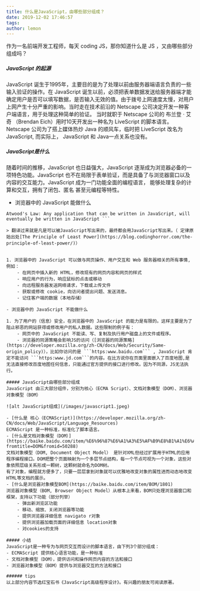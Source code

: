 ```yaml
---
title: 什么是JavaScript，由哪些部分组成？
date: 2019-12-02 17:46:57
tags:
author: lemon
---
```

作为一名前端开发工程师，每天 coding JS，那你知道什么是 JS ，又由哪些部分组成吗？
##### JavaScript 的起源
JavaScript 诞生于1995年，主要目的是为了处理以前由服务器端语言负责的一些输入验证的操作。在 JavaScript 诞生以前，必须把表单数据发送给服务器端才能确定用户是否可以填写数据，是否输入无效的值。由于拨号上网速度太慢，对用户上网产生十分严重的影响。当时走在技术前沿的 Netscape 公司决定开发一种客户端语言，用于处理这种简单的验证。
当时就职于 Netscape 公司的 布兰登 · 艾奇 （Brendan Eich）用时10天开发出一种名为 LiveScript 的脚本语言。 Netscape 公司为了搭上媒体热炒 Java 的顺风车，临时把 LiveScript 改名为 JavaScript, 而实际上， JavaScript 和 Java一点关系也没有。

##### JavaScript是什么
随着时间的推移，JavaScript 也日益强大，JavaScript 逐渐成为浏览器必备的一项特色功能。JavaScript 也不在局限于表单验证，而是具备了与浏览器窗口以及内容的交互能力。JavaScript 成为一门功能全面的编程语言， 能够处理复杂的计算和交互，拥有了闭包、匿名 甚至元编程等特性。

- 浏览器中的 JavaScript 能做什么

``` 
Atwood's Law: Any application that can be written in JavaScript, will eventually be written in JavaScript ```

> 翻译过来就是凡是可以被JavaScript写出来的，最终都会用JavaScript写出来。（ 定律原始出处[The Principle of Least Power](https://blog.codinghorror.com/the-principle-of-least-power/)）


1. 浏览器中的 JavaScript 可以做与网页操作、用户交互和 Web 服务器相关的所有事情, 例如：
	- 在网页中插入新的 HTML，修改现有的网页内容和网页的样式
	- 响应用户的行为，响应鼠标的点击或移动
	- 向远程服务器发送网络请求，下载或上传文件
	- 获取或修改 cookie，向访问者提出问题、发送消息。
	- 记住客户端的数据（本地存储）

- 浏览器中的 JavaScript 不能做什么

1. 为了用户的（信息）安全，在浏览器中的 JavaScript 的能力是有限的。这样主要是为了阻止邪恶的网站获得或修改用户的私人数据。这些限制的例子有：
	- 网页中的 JavaScript 不能读、写、复制及执行用户磁盘上的文件或程序。
	- 浏览器的同源策略会影响JS的访问（[浏览器的同源策略](https://developer.mozilla.org/zh-CN/docs/Web/Security/Same-origin_policy)），比如你访问的是 ```https:www.baidu.com``` , JavaScript 肯定不能访问 ```https:www.jd.com```的内容。在比方说你在页面里面嵌入了百度地图,是无法直接修改百度地图任何信息，只能通过官方提供的接口进行修改。因为不同源，JS无法执行。

##### JavaScript由哪些部分组成
JavaScript 由三大部分组件，分别为核心（ECMA Script）、文档对象模型（DOM）、浏览器对象模型（BOM）

![alt JavaScript组成](/images/javascript1.jpeg)

- [什么是 核心（ECMAScript)](https://developer.mozilla.org/zh-CN/docs/Web/JavaScript/Language_Resources)
ECMAScript 是一种标准，标准化了脚本语言。
- [什么是文档对象模型（DOM）](https://baike.baidu.com/item/%E6%96%87%E6%A1%A3%E5%AF%B9%E8%B1%A1%E6%A8%A1%E5%9E%8B/1033822?fromtitle=DOM&fromid=50288)
文档对象模型（DOM, Document Object Model） 是针对XML但经过扩展用于HTML的应用程序编程接口。DOM把整个页面映射为一个多层节点结构，每一个节点可视为一个对象，这些对象依照层级关系形成一颗树，这颗树就命名为DOM树。
有了对象，编程就方便多了，只要一层层拿到对象就可以优雅地改变对象的属性进而动态地改变HTML等文档的展示。
- [什么是浏览器对象模型BOM](https://baike.baidu.com/item/BOM/1801)
浏览器对象模型（BOM, Browser Object Model）从根本上来看，BOM只处理浏览器窗口和框架，支持以下功能（部分列举）
	- 弹出新浏览区功能
	- 移动、缩放、关闭浏览器等功能
	- 提供浏览器详细信息 navigato r对象
	- 提供浏览器加载页面的详细信息 location对象
	- 对cookies的支持

##### 小结
JavaScript是一种专为与网页交互而设计的脚本语言，由下列3个部分组成：
- ECMAScript 提供核心语言功能，是一种标准
- 文档对象模型（DOM），提供访问和操作网页内容的方法和接口
- 浏览器对象模型（BOM）提供与浏览器交互的方法和接口

###### tips
以上部分内容节选红宝石书《JavaScript高级程序设计》。有兴趣的朋友可阅读原著。